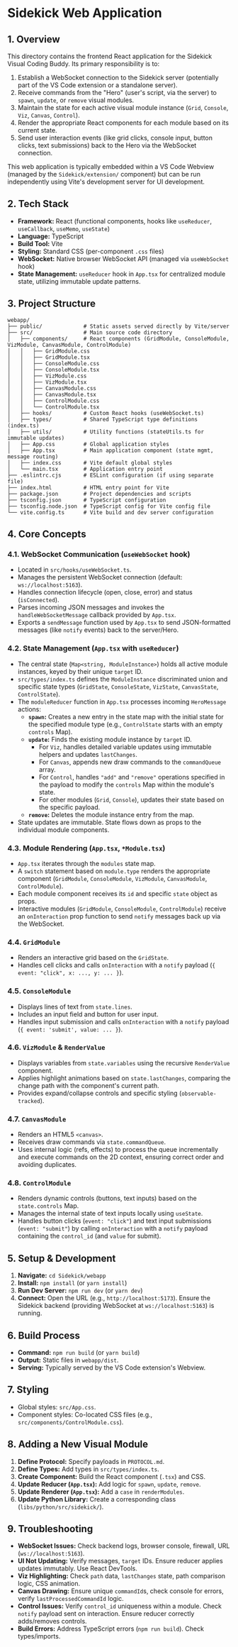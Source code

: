 # Sidekick Web Application

## 1. Overview

This directory contains the frontend React application for the Sidekick Visual Coding Buddy. Its primary responsibility is to:

1.  Establish a WebSocket connection to the Sidekick server (potentially part of the VS Code extension or a standalone server).
2.  Receive commands from the "Hero" (user's script, via the server) to `spawn`, `update`, or `remove` visual modules.
3.  Maintain the state for each active visual module instance (`Grid`, `Console`, `Viz`, `Canvas`, `Control`).
4.  Render the appropriate React components for each module based on its current state.
5.  Send user interaction events (like grid clicks, console input, button clicks, text submissions) back to the Hero via the WebSocket connection.

This web application is typically embedded within a VS Code Webview (managed by the `Sidekick/extension/` component) but can be run independently using Vite's development server for UI development.

## 2. Tech Stack

*   **Framework:** React (functional components, hooks like `useReducer`, `useCallback`, `useMemo`, `useState`)
*   **Language:** TypeScript
*   **Build Tool:** Vite
*   **Styling:** Standard CSS (per-component `.css` files)
*   **WebSocket:** Native browser WebSocket API (managed via `useWebSocket` hook)
*   **State Management:** `useReducer` hook in `App.tsx` for centralized module state, utilizing immutable update patterns.

## 3. Project Structure

```
webapp/
├── public/             # Static assets served directly by Vite/server
├── src/                # Main source code directory
│   ├── components/     # React components (GridModule, ConsoleModule, VizModule, CanvasModule, ControlModule)
│   │   ├── GridModule.css
│   │   ├── GridModule.tsx
│   │   ├── ConsoleModule.css
│   │   ├── ConsoleModule.tsx
│   │   ├── VizModule.css
│   │   ├── VizModule.tsx
│   │   ├── CanvasModule.css
│   │   ├── CanvasModule.tsx
│   │   ├── ControlModule.css
│   │   └── ControlModule.tsx
│   ├── hooks/          # Custom React hooks (useWebSocket.ts)
│   ├── types/          # Shared TypeScript type definitions (index.ts)
│   ├── utils/          # Utility functions (stateUtils.ts for immutable updates)
│   ├── App.css         # Global application styles
│   ├── App.tsx         # Main application component (state mgmt, message routing)
│   ├── index.css       # Vite default global styles
│   └── main.tsx        # Application entry point
├── .eslintrc.cjs       # ESLint configuration (if using separate file)
├── index.html          # HTML entry point for Vite
├── package.json        # Project dependencies and scripts
├── tsconfig.json       # TypeScript configuration
├── tsconfig.node.json  # TypeScript config for Vite config file
└── vite.config.ts      # Vite build and dev server configuration
```

## 4. Core Concepts

### 4.1. WebSocket Communication (`useWebSocket` hook)

*   Located in `src/hooks/useWebSocket.ts`.
*   Manages the persistent WebSocket connection (default: `ws://localhost:5163`).
*   Handles connection lifecycle (open, close, error) and status (`isConnected`).
*   Parses incoming JSON messages and invokes the `handleWebSocketMessage` callback provided by `App.tsx`.
*   Exports a `sendMessage` function used by `App.tsx` to send JSON-formatted messages (like `notify` events) back to the server/Hero.

### 4.2. State Management (`App.tsx` with `useReducer`)

*   The central state (`Map<string, ModuleInstance>`) holds all active module instances, keyed by their unique `target` ID.
*   `src/types/index.ts` defines the `ModuleInstance` discriminated union and specific state types (`GridState`, `ConsoleState`, `VizState`, `CanvasState`, `ControlState`).
*   The `moduleReducer` function in `App.tsx` processes incoming `HeroMessage` actions:
    *   **`spawn`:** Creates a new entry in the state map with the initial state for the specified module type (e.g., `ControlState` starts with an empty `controls` Map).
    *   **`update`:** Finds the existing module instance by `target` ID.
        *   For `Viz`, handles detailed variable updates using immutable helpers and updates `lastChanges`.
        *   For `Canvas`, appends new draw commands to the `commandQueue` array.
        *   For `Control`, handles `"add"` and `"remove"` operations specified in the payload to modify the `controls` Map within the module's state.
        *   For other modules (`Grid`, `Console`), updates their state based on the specific payload.
    *   **`remove`:** Deletes the module instance entry from the map.
*   State updates are immutable. State flows down as props to the individual module components.

### 4.3. Module Rendering (`App.tsx`, `*Module.tsx`)

*   `App.tsx` iterates through the `modules` state map.
*   A `switch` statement based on `module.type` renders the appropriate component (`GridModule`, `ConsoleModule`, `VizModule`, `CanvasModule`, `ControlModule`).
*   Each module component receives its `id` and specific `state` object as props.
*   Interactive modules (`GridModule`, `ConsoleModule`, `ControlModule`) receive an `onInteraction` prop function to send `notify` messages back up via the WebSocket.

### 4.4. `GridModule`

*   Renders an interactive grid based on the `GridState`.
*   Handles cell clicks and calls `onInteraction` with a `notify` payload (`{ event: "click", x: ..., y: ... }`).

### 4.5. `ConsoleModule`

*   Displays lines of text from `state.lines`.
*   Includes an input field and button for user input.
*   Handles input submission and calls `onInteraction` with a `notify` payload (`{ event: 'submit', value: ... }`).

### 4.6. `VizModule` & `RenderValue`

*   Displays variables from `state.variables` using the recursive `RenderValue` component.
*   Applies highlight animations based on `state.lastChanges`, comparing the change path with the component's current path.
*   Provides expand/collapse controls and specific styling (`observable-tracked`).

### 4.7. `CanvasModule`

*   Renders an HTML5 `<canvas>`.
*   Receives draw commands via `state.commandQueue`.
*   Uses internal logic (refs, effects) to process the queue incrementally and execute commands on the 2D context, ensuring correct order and avoiding duplicates.

### 4.8. `ControlModule` 

*   Renders dynamic controls (buttons, text inputs) based on the `state.controls` Map.
*   Manages the internal state of text inputs locally using `useState`.
*   Handles button clicks (`event: "click"`) and text input submissions (`event: "submit"`) by calling `onInteraction` with a `notify` payload containing the `control_id` (and `value` for submit).

## 5. Setup & Development

1.  **Navigate:** `cd Sidekick/webapp`
2.  **Install:** `npm install` (or `yarn install`)
3.  **Run Dev Server:** `npm run dev` (or `yarn dev`)
4.  **Connect:** Open the URL (e.g., `http://localhost:5173`). Ensure the Sidekick backend (providing WebSocket at `ws://localhost:5163`) is running.

## 6. Build Process

*   **Command:** `npm run build` (or `yarn build`)
*   **Output:** Static files in `webapp/dist`.
*   **Serving:** Typically served by the VS Code extension's Webview.

## 7. Styling

*   Global styles: `src/App.css`.
*   Component styles: Co-located CSS files (e.g., `src/components/ControlModule.css`).

## 8. Adding a New Visual Module

1.  **Define Protocol:** Specify payloads in `PROTOCOL.md`.
2.  **Define Types:** Add types in `src/types/index.ts`.
3.  **Create Component:** Build the React component (`.tsx`) and CSS.
4.  **Update Reducer (`App.tsx`):** Add logic for `spawn`, `update`, `remove`.
5.  **Update Renderer (`App.tsx`):** Add a `case` in `renderModules`.
6.  **Update Python Library:** Create a corresponding class (`libs/python/src/sidekick/`).

## 9. Troubleshooting

*   **WebSocket Issues:** Check backend logs, browser console, firewall, URL (`ws://localhost:5163`).
*   **UI Not Updating:** Verify messages, `target` IDs. Ensure reducer applies updates immutably. Use React DevTools.
*   **Viz Highlighting:** Check `path` data, `lastChanges` state, path comparison logic, CSS animation.
*   **Canvas Drawing:** Ensure unique `commandId`s, check console for errors, verify `lastProcessedCommandId` logic.
*   **Control Issues:** Verify `control_id` uniqueness within a module. Check `notify` payload sent on interaction. Ensure reducer correctly adds/removes controls.
*   **Build Errors:** Address TypeScript errors (`npm run build`). Check types/imports.